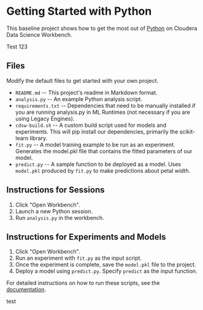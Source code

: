 # Getting Started with Python

This baseline project shows how to get the most out of [Python](http://ipython.org)
on Cloudera Data Science Workbench.

Test 123

## Files

Modify the default files to get started with your own project.

* `README.md` -- This project's readme in Markdown format.
* `analysis.py` -- An example Python analysis script.
* `requirements.txt` -- Dependencies that need to be manually installed if you
  are running analysis.py in ML Runtimes (not necessary if you are using Legacy
  Engines).
* `cdsw-build.sh` -- A custom build script used for models and experiments. This
will pip install our dependencies, primarily the scikit-learn library.
* `fit.py` -- A model training example to be run as an experiment. Generates the
model.pkl file that contains the fitted parameters of our model.
* `predict.py` --  A sample function to be deployed as a model. Uses `model.pkl`
produced by `fit.py` to make predictions about petal width.

## Instructions for Sessions
1. Click "Open Workbench".
2. Launch a new Python session.
3. Run `analysis.py` in the workbench.

## Instructions for Experiments and Models
1. Click "Open Workbench".
2. Run an experiment with `fit.py` as the input script.
3. Once the experiment is complete, save the `model.pkl` file to the project.
4. Deploy a model using `predict.py`. Specify `predict` as the input function.

For detailed instructions on how to run these scripts, see the [documentation](https://docs.cloudera.com/machine-learning/cloud/models/topics/ml-creating-and-deploying-a-model.html).

test
